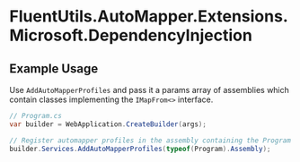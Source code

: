 # FluentUtils.AutoMapper.Extensions.Microsoft.DependencyInjection

## Example Usage

Use `AddAutoMapperProfiles` and pass it a params array of assemblies which contain
classes implementing the `IMapFrom<>` interface.

```csharp
// Program.cs
var builder = WebApplication.CreateBuilder(args);

// Register automapper profiles in the assembly containing the Program class
builder.Services.AddAutoMapperProfiles(typeof(Program).Assembly);
```
